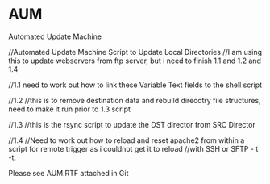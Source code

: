 # AUM
Automated Update Machine

//Automated Update Machine Script to Update Local Directories
//I am using this to update webservers from ftp server, but i need to finish 1.1 and 1.2 and 1.4

//1.1 need to work out how to link these Variable Text fields to the shell script

//1.2
//this is to remove destination data and rebuild direcotry file structures, need to make it run prior to 1.3 script

//1.3
//this is the rsync script to update the DST director from SRC Director

//1.4
//Need to work out how to reload and reset apache2 from within a script for remote trigger as i couldnot get it to reload 
//with SSH or SFTP - t -t.


Please see AUM.RTF attached in Git
